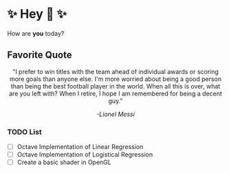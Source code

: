 # :sparkles: Hey :wave: :sparkles:  
How are **you** today?

## Favorite Quote

<p align="center">
  "I prefer to win titles with the team ahead of individual awards or scoring more goals than anyone else. I'm more worried about being a good person than being the best football player in the world. When all this is over, what are you left with? When I retire, I hope I am remembered for being a decent guy."
</p>
<p align="center">
  <em>-Lionel Messi</em>
</p>

### TODO List

- [ ] Octave Implementation of Linear Regression
- [ ] Octave Implementation of Logistical Regression
- [ ] Create a basic shader in OpenGL
